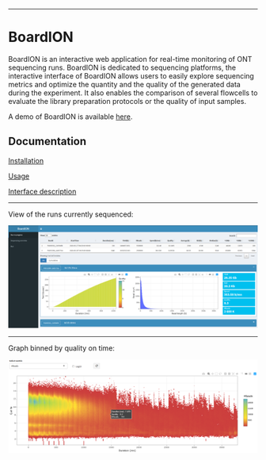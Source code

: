  ---
# BoardION

BoardION is an interactive web application for real-time monitoring of ONT sequencing runs. BoardION is dedicated to sequencing platforms, the interactive interface of BoardION allows users to easily explore sequencing metrics and optimize the quantity and the quality of the generated data during the experiment. It also enables the comparison of several flowcells to evaluate the library preparation protocols or the quality of input samples.

A demo of BoardION is available [here](https://boardion.genoscope.cns.fr/).

## Documentation

[Installation](docs/installation.md)

[Usage](docs/usage.md)

[Interface description](docs/ui.md)

---

View of the runs currently sequenced:

![rip](docs/images/tabRunInProgress.png)

---

Graph binned by quality on time:

![qot](docs/images/qot.png)
